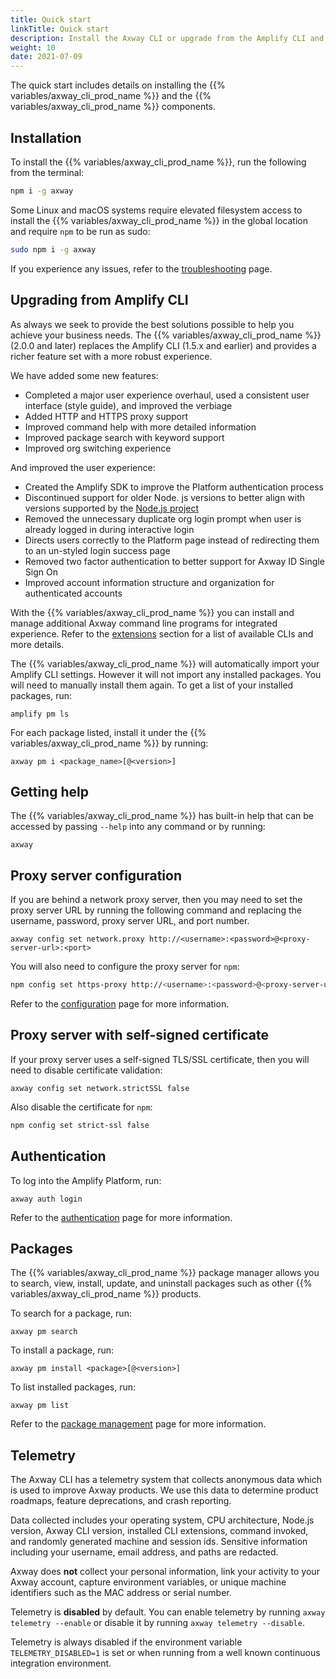 ```yaml
---
title: Quick start
linkTitle: Quick start
description: Install the Axway CLI or upgrade from the Amplify CLI and start using the CLI and its components.
weight: 10
date: 2021-07-09
---
```


The quick start includes details on installing the {{% variables/axway_cli_prod_name %}} and the {{% variables/axway_cli_prod_name %}} components.

## Installation

To install the {{% variables/axway_cli_prod_name %}}, run the following from the terminal:

```bash
npm i -g axway
```

Some Linux and macOS systems require elevated filesystem access to install the {{% variables/axway_cli_prod_name %}} in the global location and require `npm` to be run as sudo:

```bash
sudo npm i -g axway
```

If you experience any issues, refer to the [troubleshooting](/docs/troubleshooting/#installation-issues) page.

## Upgrading from Amplify CLI

As always we seek to provide the best solutions possible to help you achieve your business needs. The {{% variables/axway_cli_prod_name %}} (2.0.0 and later) replaces the Amplify CLI (1.5.x and earlier) and provides a richer feature set with a more robust experience.

We have added some new features:

* Completed a major user experience overhaul, used a consistent user interface (style guide), and improved the verbiage
* Added HTTP and HTTPS proxy support
* Improved command help with more detailed information
* Improved package search with keyword support
* Improved org switching experience

And improved the user experience:

* Created the Amplify SDK to improve the Platform authentication process
* Discontinued support for older Node. js versions to better align with versions supported by the [Node.js project](https://nodejs.org/en/)
* Removed the unnecessary duplicate org login prompt when user is already logged in during interactive login
* Directs users correctly to the Platform page instead of redirecting them to an un-styled login success page
* Removed two factor authentication to better support for Axway ID Single Sign On
* Improved account information structure and organization for authenticated accounts

With the {{% variables/axway_cli_prod_name %}} you can install and manage additional Axway command line programs for integrated experience. Refer to the [extensions](/docs/extensions/) section for a list of available CLIs and more details.

The {{% variables/axway_cli_prod_name %}} will automatically import your Amplify CLI settings. However it will not import any installed packages. You will need to manually install them again. To get a list of your installed packages, run:

```
amplify pm ls
```

For each package listed, install it under the {{% variables/axway_cli_prod_name %}} by running:

```
axway pm i <package_name>[@<version>]
```

## Getting help

The {{% variables/axway_cli_prod_name %}} has built-in help that can be accessed by passing `--help` into any command or by running:

```
axway
```

## Proxy server configuration

If you are behind a network proxy server, then you may need to set the proxy server URL by running the following command and replacing the username, password, proxy server URL, and port number.

```
axway config set network.proxy http://<username>:<password>@<proxy-server-url>:<port>
```

You will also need to configure the proxy server for `npm`:

```bash
npm config set https-proxy http://<username>:<password>@<proxy-server-url>:<port>
```

Refer to the [configuration](/docs/configuration/) page for more information.

## Proxy server with self-signed certificate

If your proxy server uses a self-signed TLS/SSL certificate, then you will need to disable certificate validation:

```
axway config set network.strictSSL false
```

Also disable the certificate for `npm`:

```bash
npm config set strict-ssl false
```

## Authentication

To log into the Amplify Platform, run:

```
axway auth login
```

Refer to the [authentication](/docs/authentication) page for more information.

## Packages

The {{% variables/axway_cli_prod_name %}} package manager allows you to search, view, install, update, and uninstall packages such as other {{% variables/axway_cli_prod_name %}} products.

To search for a package, run:

```
axway pm search
```

To install a package, run:

```
axway pm install <package>[@<version>]
```

To list installed packages, run:

```
axway pm list
```

Refer to the [package management](/docs/package_management/) page for more information.

## Telemetry

The Axway CLI has a telemetry system that collects anonymous data which is used to improve Axway products. We use this data to determine product roadmaps, feature deprecations, and crash reporting.

Data collected includes your operating system, CPU architecture, Node.js version, Axway CLI version, installed CLI extensions, command invoked, and randomly generated machine and session ids. Sensitive information including your username, email address, and paths are redacted.

Axway does __not__ collect your personal information, link your activity to your Axway account, capture environment variables, or unique machine identifiers such as the MAC address or serial number.

Telemetry is __disabled__ by default. You can enable telemetry by running `axway telemetry --enable` or disable it by running `axway telemetry --disable`.

Telemetry is always disabled if the environment variable `TELEMETRY_DISABLED=1` is set or when running from a well known continuous integration environment.
